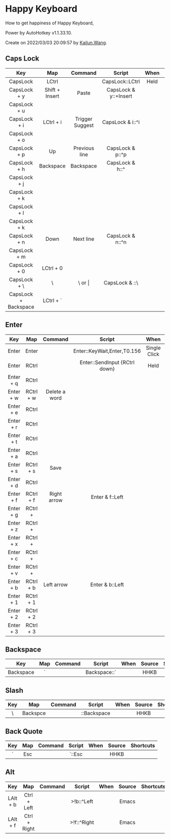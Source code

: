 # Happy Keyboard

How to get happiness of Happy Keyboard,

Power by AutoHotkey v1.1.33.10.

Create on 2022/03/03 20:09:57 by [Kailun.Wang](https://kailun.wang).


## Caps Lock

|         Key          |      Map       |     Command     |        Script         | When  |   Source    | Shortcuts |
| :------------------: | :------------: | :-------------: | :-------------------: | :---: | :---------: | :-------: |
|       CapsLock       |     LCtrl      |                 |    CapsLock::LCtrl    | Held  |    HHKB     |           |
|     CapsLock + y     | Shift + Insert |      Paste      | CapsLock & y::+Insert |       |    Emacs    |           |
|     CapsLock + u     |                |                 |                       |       |             |           |
|     CapsLock + i     |   LCtrl + i    | Trigger Suggest |   CapsLock & i::^i    |       |   VS Code   |           |
|     CapsLock + o     |                |                 |                       |       |             |           |
|     CapsLock + p     |       Up       |  Previous line  |   CapsLock & p::^p    |       |    Emacs    | LCtrl + p |
|     CapsLock + h     |   Backspace    |    Backspace    |    CapsLock & h::^    |       |    Emacs    | LCtrl + h |
|     CapsLock + j     |                |                 |                       |       |             |           |
|     CapsLock + k     |                |                 |                       |       |             |           |
|     CapsLock + l     |                |                 |                       |       |             |           |
|     CapsLock + k     |                |                 |                       |       |             |           |
|     CapsLock + n     |      Down      |    Next line    |   CapsLock & n::^n    |       |    Emacs    | LCtrl + n |
|     CapsLock + m     |                |                 |                       |       |             |           |
|     CapsLock + 0     |   LCtrl + 0    |                 |                       |       |   VS Code   |           |
|     CapsLock + \     |       \        |     \ or \|     |    CapsLock & \::\    |       | Kailun.Wang |           |
| CapsLock + Backspace |   LCtrl + `    |                 |                       |       |   VS Code   |           |


## Enter

|    Key    |    Map    |    Command    |            Script             |     When     |   Source    | Shortcuts |
| :-------: | :-------: | :-----------: | :---------------------------: | :----------: | :---------: | :-------: |
|   Enter   |   Enter   |               |  Enter::KeyWait,Enter,T0.156  | Single Click |             |           |
|   Enter   |   RCtrl   |               | Enter::SendInput {RCtrl down} |     Held     | Kailun.Wang |           |
| Enter + q |   RCtrl   |               |                               |              |             |           |
| Enter + w | RCtrl + w | Delete a word |                               |              |    Emacs    |           |
| Enter + e |   RCtrl   |               |                               |              |             |           |
| Enter + r |   RCtrl   |               |                               |              |             |           |
| Enter + t |   RCtrl   |               |                               |              |             |           |
| Enter + a |   RCtrl   |               |                               |              |             |           |
| Enter + s | RCtrl + s |     Save      |                               |              |             |           |
| Enter + d |   RCtrl   |               |                               |              |             |           |
| Enter + f | RCtrl + f |  Right arrow  |        Enter & f::Left        |              |    Emacs    |           |
| Enter + g |  RCtrl +  |               |                               |              |             |           |
| Enter + z |  RCtrl +  |               |                               |              |             |           |
| Enter + x |  RCtrl +  |               |                               |              |             |           |
| Enter + c |  RCtrl +  |               |                               |              |             |           |
| Enter + v |  RCtrl +  |               |                               |              |             |           |
| Enter + b | RCtrl + b |  Left arrow   |        Enter & b::Left        |              |    Emacs    |           |
| Enter + 1 | RCtrl + 1 |               |                               |              |   VS Code   |           |
| Enter + 2 | RCtrl + 2 |               |                               |              |   VS Code   |           |
| Enter + 3 | RCtrl + 3 |               |                               |              |   VS Code   |           |


## Backspace

|    Key    |         Map          | Command | Script | When  | Source | Shortcuts |
| :-------: | :------------------: | :-----: | :----: | :---: | :----: | :-------: |
| Backspace | \` | | Backspace::\` |         |  HHKB  |       |


## Slash

|  Key  |   Map    | Command |    Script    | When  | Source | Shortcuts |
| :---: | :------: | :-----: | :----------: | :---: | :----: | :-------: |
|   \   | Backspce |         | \::Backspace |       |  HHKB  |           |


## Back Quote

|        Key         |  Map  | Command | Script | When  | Source | Shortcuts |
| :----------------: | :---: | :-----: | :----: | :---: | :----: | :-------: |
| ` | Esc | |\`::Esc |       |  HHKB   |        |


## Alt

|   Key    |     Map      | Command |   Script    | When  | Source | Shortcuts |
| :------: | :----------: | :-----: | :---------: | :---: | :----: | :-------: |
| LAlt + b | Ctrl + Left  |         | >!b::^Left  |       | Emacs  |           |
| LAlt + f | Ctrl + Right |         | >!f::^Right |       | Emacs  |           |
